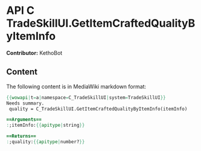 # API C TradeSkillUI.GetItemCraftedQualityByItemInfo

**Contributor:** KethoBot

## Content

The following content is in MediaWiki markdown format:

```mediawiki
{{wowapi|t=a|namespace=C_TradeSkillUI|system=TradeSkillUI}}
Needs summary.
 quality = C_TradeSkillUI.GetItemCraftedQualityByItemInfo(itemInfo)

==Arguments==
:;itemInfo:{{apitype|string}}

==Returns==
:;quality:{{apitype|number?}}
```
